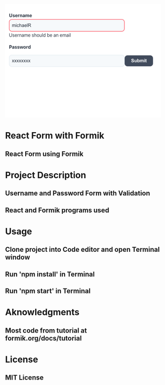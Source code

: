 <img src = "Images/Formik-form-image.jpg">

# React Form with Formik
## React Form using Formik

# Project Description 
## Username and Password Form with Validation
## React and Formik programs used

# Usage 
## Clone project into Code editor and open Terminal window
## Run 'npm install' in Terminal
## Run 'npm start' in Terminal

# Aknowledgments
## Most code from tutorial at formik.org/docs/tutorial

# License 
## MIT License
